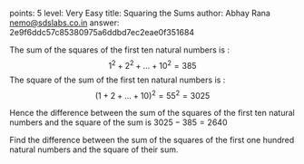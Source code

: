 points: 5
level: Very Easy
title: Squaring the Sums
author: Abhay Rana <nemo@sdslabs.co.in>
answer: 2e9f6ddc57c85380975a6ddbd7ec2eae0f351684

The sum of the squares of the first ten natural numbers is :
$$1^{2}+2^{2} + ... +10^{2} = 385 $$
The square of the sum of the first ten natural numbers is :
$$(1 + 2 + ... + 10)^{2} = 55^{2} = 3025$$

Hence the difference between the sum of the squares of the first ten natural numbers and the square of the sum is $3025-385 = 2640$

Find the difference between the sum of the squares of the first one hundred natural numbers and the square of their sum.
